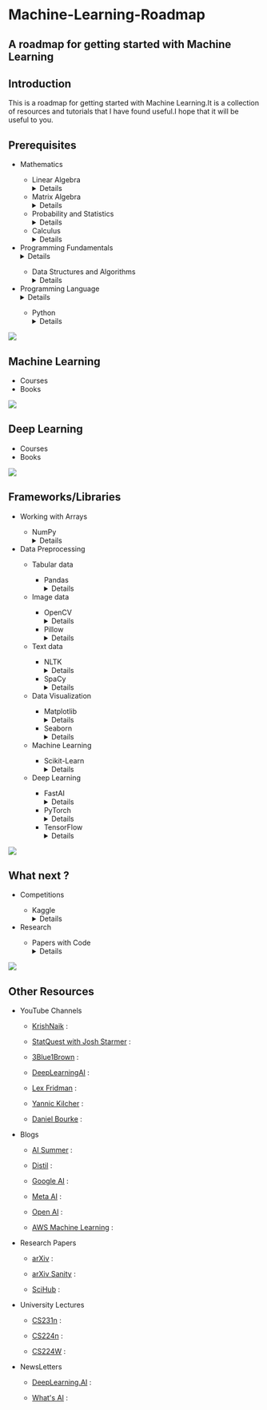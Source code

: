 <h1>Machine-Learning-Roadmap</h1>
<h2>A roadmap for getting started with Machine Learning</h2>

<div>
    <h2>Introduction</h2>
    <p>
        This is a roadmap for getting started with Machine Learning.It is a collection of resources and tutorials that I have found useful.I hope that it will be useful to you.
    </p>
</div>

<div>
    <h2>Prerequisites</h2>
    <ul>
        <li>Mathematics</li>
        <ul>
            <li>Linear Algebra</li>
            <details>
                <summary>Details</summary>
            </details>
            <li>Matrix Algebra</li>
            <details>
                <summary>Details</summary>
            </details>
            <li>Probability and Statistics</li>
            <details>
                <summary>Details</summary>
            </details>
            <li>Calculus</li>
            <details>
                <summary>Details</summary>
            </details>
        </ul>
        <li>Programming Fundamentals</li>
        <details>
                <summary>Details</summary>
        </details>
        <ul>
            <li>Data Structures and Algorithms</li>
            <details>
                <summary>Details</summary>
            </details>
        </ul>
        <li>Programming Language</li>
        <details>
                <summary>Details</summary>
        </details>
        <ul>
            <li>Python</li>
            <details>
                <summary>Details</summary>
            </details>
        </ul>
    </ul>
</div>
<img src="https://progress-bar.dev/20">
<div>
    <h2>Machine Learning</h2>
    <ul>
        <li>Courses</li>
        <li>Books</li>
    </ul>
</div>
<img src="https://progress-bar.dev/40">
<div>
    <h2>Deep Learning</h2>
    <ul>
        <li>Courses</li>
        <li>Books</li>
    </ul>
</div>
<img src="https://progress-bar.dev/60">
<div>
  <h2>Frameworks/Libraries</h2>
  <ul>
    <li>Working with Arrays</li>
    <ul>
      <li>NumPy</li>
      <details>
          <summary>Details</summary>
      </details>
    </ul>
    <li>Data Preprocessing</li>
    <ul>
      <li>Tabular data</li>
    <ul>
      <li>Pandas</li>
      <details>
          <summary>Details</summary>
      </details>
    </ul>
    <li>Image data</li>
    <ul>
      <li>OpenCV</li>
      <details>
          <summary>Details</summary>
      </details>
      <li>Pillow</li>
      <details>
          <summary>Details</summary>
      </details>
    </ul>
      <li>Text data</li>
    <ul>
      <li>NLTK</li>
      <details>
          <summary>Details</summary>
      </details>
      <li>SpaCy</li>
      <details>
          <summary>Details</summary>
      </details>
    </ul>
    <li>Data Visualization</li>
    <ul>
      <li>Matplotlib</li>
      <details>
          <summary>Details</summary>
      </details>
      <li>Seaborn</li>
      <details>
          <summary>Details</summary>
      </details>
    </ul>
    <li>Machine Learning</li>
    <ul>
      <li>Scikit-Learn</li>
      <details>
          <summary>Details</summary>
      </details>
    </ul>
    <li>Deep Learning</li>
    <ul>
        <li>FastAI</li>
        <details>
          <summary>Details</summary>
        </details>
        <li>PyTorch</li>
        <details>
          <summary>Details</summary>
        </details>
        <li>TensorFlow</li>
        <details>
          <summary>Details</summary>
        </details>
    </ul>
</div>
<img src="https://progress-bar.dev/80">
<div>
    <h2>What next ?</h2>
    <ul>
        <li>Competitions</li>
        <ul>
            <li>Kaggle</li>
            <details>
                <summary>Details</summary>
            </details>
        </ul>
        <li>Research</li>
        <ul>
            <li>Papers with Code</li>
            <details>
                <summary>Details</summary>
            </details>
        </ul>
    </ul>
</div>
<img src="https://progress-bar.dev/95">
<div>
    <h2>Other Resources</h2>
    <ul>
        <li>YouTube Channels</li>
        <ul>
            <li><p><a href = "">KrishNaik</a> : </p></li>
            <li><p><a href = "">StatQuest with Josh Starmer</a> : </p></li>
            <li><p><a href = "">3Blue1Brown</a> : </p></li>
            <li><p><a href = "">DeepLearningAI</a> : </p></li>
            <li><p><a href = "">Lex Fridman</a> : </p></li>
            <li><p><a href = "">Yannic Kilcher</a> : </p></li>
            <li><p><a href = "">Daniel Bourke</a> : </p></li>
        </ul>
        <li>Blogs</li>
        <ul>
            <li><p><a href = "">AI Summer</a> : </p></li>
            <li><p><a href = "">Distil</a> : </p></li>
            <li><p><a href = "">Google AI</a> : </p></li>
            <li><p><a href = "">Meta AI</a> : </p></li>
            <li><p><a href = "">Open AI</a> : </p></li>
            <li><p><a href = "">AWS Machine Learning</a> : </p></li>
        </ul>
        <li>Research Papers</li>
        <ul>
            <li><p><a href = "">arXiv</a> : </p></li>
            <li><p><a href = "">arXiv Sanity</a> : </p></li>
            <li><p><a href = "">SciHub</a> : </p></li>
        </ul>
        <li>University Lectures</li>
        <ul>
            <li><p><a href = "">CS231n</a> : </p></li>
            <li><p><a href = "">CS224n</a> : </p></li>
            <li><p><a href = "">CS224W</a> : </p></li>
        </ul>
        <li>NewsLetters</li>
        <ul>
            <li><p><a href = "">DeepLearning.AI</a> : </p></li>
            <li><p><a href = "">What's AI</a> : </p></li>
        </ul>
    </ul>
</div>
